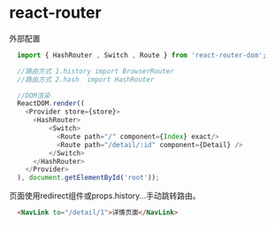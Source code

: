 # react-router

外部配置

```javascript
  import { HashRouter , Switch , Route } from 'react-router-dom';

  //路由方式 1.history import BrowserRouter
  //路由方式 2.hash  import HashRouter

  //DOM渲染
  ReactDOM.render((
    <Provider store={store}>
      <HashRouter>
          <Switch>
            <Route path="/" component={Index} exact/>
            <Route path="/detail/:id" component={Detail} />
          </Switch>
      </HashRouter>
    </Provider>
  ), document.getElementById('root'));
```

页面使用redirect组件或props.history...手动跳转路由。

```html
  <NavLink to="/detail/1">详情页面</NavLink>
```